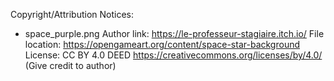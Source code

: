 







Copyright/Attribution Notices:

- space_purple.png
    Author link: https://le-professeur-stagiaire.itch.io/
    File location: https://opengameart.org/content/space-star-background
    License: CC BY 4.0 DEED https://creativecommons.org/licenses/by/4.0/ (Give credit to author)

